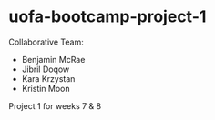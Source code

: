 # uofa-bootcamp-project-1

Collaborative Team:  
- Benjamin McRae  
- Jibril Doqow  
- Kara Krzystan  
- Kristin Moon    

Project 1 for weeks 7 & 8  
